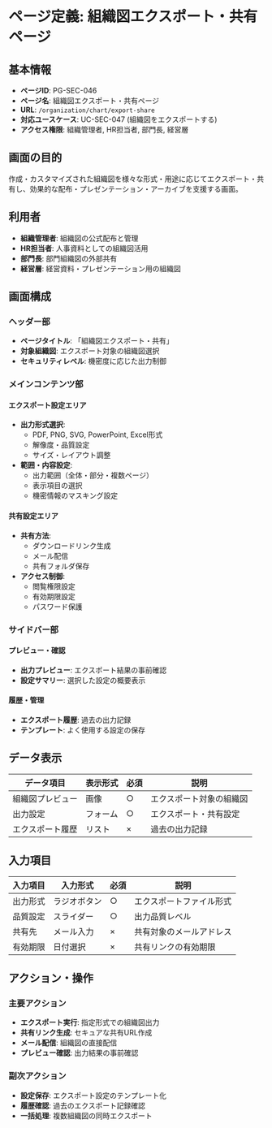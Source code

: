 # ページ定義: 組織図エクスポート・共有ページ

## 基本情報

- **ページID**: PG-SEC-046
- **ページ名**: 組織図エクスポート・共有ページ
- **URL**: `/organization/chart/export-share`
- **対応ユースケース**: UC-SEC-047 (組織図をエクスポートする)
- **アクセス権限**: 組織管理者, HR担当者, 部門長, 経営層

## 画面の目的

作成・カスタマイズされた組織図を様々な形式・用途に応じてエクスポート・共有し、効果的な配布・プレゼンテーション・アーカイブを支援する画面。

## 利用者

- **組織管理者**: 組織図の公式配布と管理
- **HR担当者**: 人事資料としての組織図活用
- **部門長**: 部門組織図の外部共有
- **経営層**: 経営資料・プレゼンテーション用の組織図

## 画面構成

### ヘッダー部
- **ページタイトル**: 「組織図エクスポート・共有」
- **対象組織図**: エクスポート対象の組織図選択
- **セキュリティレベル**: 機密度に応じた出力制御

### メインコンテンツ部

#### エクスポート設定エリア
- **出力形式選択**:
  - PDF, PNG, SVG, PowerPoint, Excel形式
  - 解像度・品質設定
  - サイズ・レイアウト調整
- **範囲・内容設定**:
  - 出力範囲（全体・部分・複数ページ）
  - 表示項目の選択
  - 機密情報のマスキング設定

#### 共有設定エリア
- **共有方法**:
  - ダウンロードリンク生成
  - メール配信
  - 共有フォルダ保存
- **アクセス制御**:
  - 閲覧権限設定
  - 有効期限設定
  - パスワード保護

### サイドバー部

#### プレビュー・確認
- **出力プレビュー**: エクスポート結果の事前確認
- **設定サマリー**: 選択した設定の概要表示

#### 履歴・管理
- **エクスポート履歴**: 過去の出力記録
- **テンプレート**: よく使用する設定の保存

## データ表示

| データ項目 | 表示形式 | 必須 | 説明 |
|-----------|---------|------|------|
| 組織図プレビュー | 画像 | ○ | エクスポート対象の組織図 |
| 出力設定 | フォーム | ○ | エクスポート・共有設定 |
| エクスポート履歴 | リスト | × | 過去の出力記録 |

## 入力項目

| 入力項目 | 入力形式 | 必須 | 説明 |
|---------|---------|------|------|
| 出力形式 | ラジオボタン | ○ | エクスポートファイル形式 |
| 品質設定 | スライダー | ○ | 出力品質レベル |
| 共有先 | メール入力 | × | 共有対象のメールアドレス |
| 有効期限 | 日付選択 | × | 共有リンクの有効期限 |

## アクション・操作

### 主要アクション
- **エクスポート実行**: 指定形式での組織図出力
- **共有リンク生成**: セキュアな共有URL作成
- **メール配信**: 組織図の直接配信
- **プレビュー確認**: 出力結果の事前確認

### 副次アクション
- **設定保存**: エクスポート設定のテンプレート化
- **履歴確認**: 過去のエクスポート記録確認
- **一括処理**: 複数組織図の同時エクスポート